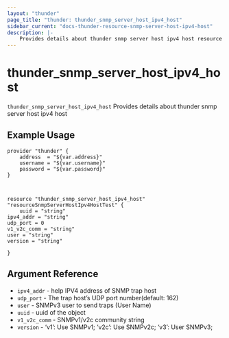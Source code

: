 ```yaml
---
layout: "thunder"
page_title: "thunder: thunder_snmp_server_host_ipv4_host"
sidebar_current: "docs-thunder-resource-snmp-server-host-ipv4-host"
description: |-
	Provides details about thunder snmp server host ipv4 host resource for A10
---
```


# thunder\_snmp\_server\_host\_ipv4\_host

`thunder_snmp_server_host_ipv4_host` Provides details about thunder snmp server host ipv4 host
## Example Usage


```hcl
provider "thunder" {
    address  = "${var.address}"
    username = "${var.username}"  
    password = "${var.password}"
}



resource "thunder_snmp_server_host_ipv4_host" "resourceSnmpServerHostIpv4HostTest" {
	uuid = "string"
ipv4_addr = "string"
udp_port = 0
v1_v2c_comm = "string"
user = "string"
version = "string"
 
}

```

## Argument Reference

* `ipv4_addr` - help IPV4 address of SNMP trap host
* `udp_port` - The trap host’s UDP port number(default: 162)
* `user` - SNMPv3 user to send traps (User Name)
* `uuid` - uuid of the object
* `v1_v2c_comm` - SNMPv1/v2c community string
* `version` - ‘v1’: Use SNMPv1; ‘v2c’: Use SNMPv2c; ‘v3’: User SNMPv3;

